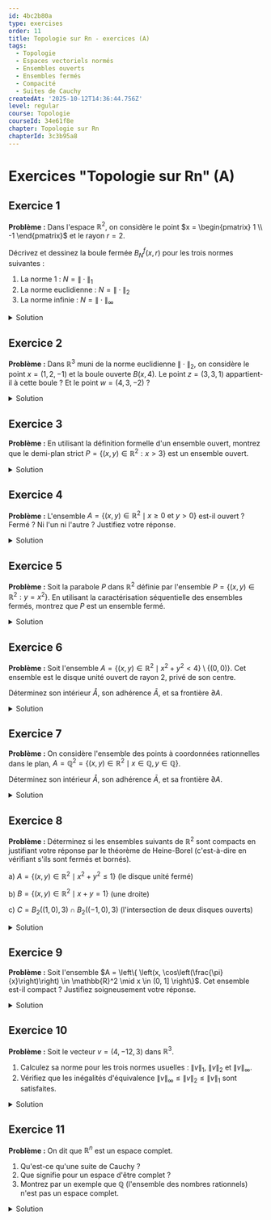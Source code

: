 ```yaml
---
id: 4bc2b80a
type: exercises
order: 11
title: Topologie sur Rn - exercices (A)
tags:
  - Topologie
  - Espaces vectoriels normés
  - Ensembles ouverts
  - Ensembles fermés
  - Compacité
  - Suites de Cauchy
createdAt: '2025-10-12T14:36:44.756Z'
level: regular
course: Topologie
courseId: 34e61f8e
chapter: Topologie sur Rn
chapterId: 3c3b95a8
---
```

# Exercices "Topologie sur Rn" (A)

## Exercice 1

**Problème :** Dans l'espace $\mathbb{R}^2$, on considère le point $x = \begin{pmatrix} 1 \\ -1 \end{pmatrix}$ et le rayon $r=2$.

Décrivez et dessinez la boule fermée $B_N^f(x, r)$ pour les trois normes suivantes :

1.  La norme 1 : $N = \|\cdot\|_1$
2.  La norme euclidienne : $N = \|\cdot\|_2$
3.  La norme infinie : $N = \|\cdot\|_\infty$

<details>

<summary>Solution</summary>

**Méthode :** Pour chaque norme, nous allons traduire la définition de la boule fermée $B_N^f(x, r) = \{z \in \mathbb{R}^2 : N(z - x) \le r\}$ en une inéquation portant sur les coordonnées $z = (z_1, z_2)$. Ensuite, nous identifierons la forme géométrique correspondante et la dessinerons.

**Étapes :**

Soit $z = \begin{pmatrix} z_1 \\ z_2 \end{pmatrix}$ un point de $\mathbb{R}^2$. Le vecteur $z-x$ a pour coordonnées $\begin{pmatrix} z_1 - 1 \\ z_2 - (-1) \end{pmatrix} = \begin{pmatrix} z_1 - 1 \\ z_2 + 1 \end{pmatrix}$.

1.  **Pour la norme $\|\cdot\|_1$**:

    L'inéquation est $\|z-x\|_1 \le 2$.

    Cela se traduit par : $|z_1 - 1| + |z_2 + 1| \le 2$.

    C'est l'équation d'un carré plein, centré en $(1, -1)$, dont les diagonales sont parallèles aux axes et les sommets sont $(1+2, -1)$, $(1-2, -1)$, $(1, -1+2)$, $(1, -1-2)$, c'est-à-dire $(3,-1)$, $(-1,-1)$, $(1,1)$, $(1,-3)$.

2.  **Pour la norme $\|\cdot\|_2$**:

    L'inéquation est $\|z-x\|_2 \le 2$.

    Cela se traduit par : $\sqrt{(z_1 - 1)^2 + (z_2 + 1)^2} \le 2$, ou encore $(z_1 - 1)^2 + (z_2 + 1)^2 \le 4$.

    C'est l'équation d'un disque plein (cercle et son intérieur) de centre $(1, -1)$ et de rayon $2$.

3.  **Pour la norme $\|\cdot\|_\infty$**:

    L'inéquation est $\|z-x\|_\infty \le 2$.

    Cela se traduit par : $\max(|z_1 - 1|, |z_2 + 1|) \le 2$.

    Ceci est équivalent au système d'inéquations : $|z_1 - 1| \le 2$ et $|z_2 + 1| \le 2$.

    Soit $-2 \le z_1 - 1 \le 2$ et $-2 \le z_2 + 1 \le 2$.

    Ce qui donne $-1 \le z_1 \le 3$ et $-3 \le z_2 \le 1$.

    C'est un carré plein de centre $(1, -1)$ et de côté $4$, dont les côtés sont parallèles aux axes de coordonnées. C'est le produit cartésien des intervalles $[-1, 3] \times [-3, 1]$.

**Dessin récapitulatif :**

**Réponse :** Les trois boules fermées sont :

1.  Pour $\|\cdot\|_1$: un carré plein (losange) centré en $(1,-1)$ de sommets $(3,-1), (1,1), (-1,-1), (1,-3)$.
2.  Pour $\|\cdot\|_2$: un disque plein de centre $(1,-1)$ et de rayon $2$.
3.  Pour $\|\cdot\|_\infty$: le carré plein défini par $[-1, 3] \times [-3, 1]$.

</details>

## Exercice 2

**Problème :** Dans $\mathbb{R}^3$ muni de la norme euclidienne $\|\cdot\|_2$, on considère le point $x = (1, 2, -1)$ et la boule ouverte $B(x, 4)$. Le point $z = (3, 3, 1)$ appartient-il à cette boule ? Et le point $w = (4, 3, -2)$ ?

<details>

<summary>Solution</summary>

**Méthode :** Pour déterminer si un point appartient à une boule ouverte, il faut calculer la distance entre ce point et le centre de la boule, puis comparer cette distance au rayon. Un point $p$ appartient à $B(x, r)$ si et seulement si $d(p, x) < r$, ce qui est équivalent à $\|p-x\| < r$.

**Étapes :**

1.  **Vérification pour le point $z = (3, 3, 1)$**:

    Nous devons calculer la distance entre $z$ et $x$, c'est-à-dire la norme de leur différence.

    Le vecteur $z-x$ est :

    $z - x = (3-1, 3-2, 1-(-1)) = (2, 1, 2)$.

    Calculons sa norme euclidienne :

    $\|z-x\|_2 = \sqrt{2^2 + 1^2 + 2^2} = \sqrt{4 + 1 + 4} = \sqrt{9} = 3$.

    Nous comparons cette distance au rayon $r=4$.

    Puisque $3 < 4$, la distance est strictement inférieure au rayon.

2.  **Vérification pour le point $w = (4, 3, -2)$**:

    Nous calculons la distance entre $w$ et $x$.

    Le vecteur $w-x$ est :

    $w - x = (4-1, 3-2, -2-(-1)) = (3, 1, -1)$.

    Calculons sa norme euclidienne :

    $\|w-x\|_2 = \sqrt{3^2 + 1^2 + (-1)^2} = \sqrt{9 + 1 + 1} = \sqrt{11}$.

    Nous comparons cette distance au rayon $r=4$.

    On sait que $3^2=9$ et $4^2=16$. Comme $9 < 11 < 16$, on a $3 < \sqrt{11} < 4$.

    Puisque $\sqrt{11} < 4$, la distance est strictement inférieure au rayon.

**Réponse :**

- Le point $z$ appartient à la boule ouverte $B(x, 4)$ car $\|z-x\|_2 = 3 < 4$.
- Le point $w$ appartient également à la boule ouverte $B(x, 4)$ car $\|w-x\|_2 = \sqrt{11} < 4$.

</details>

## Exercice 3

**Problème :** En utilisant la définition formelle d'un ensemble ouvert, montrez que le demi-plan strict $P = \{(x, y) \in \mathbb{R}^2 : x > 3\}$ est un ensemble ouvert.

<details>

<summary>Solution</summary>

**Méthode :** Pour montrer qu'un ensemble $U$ est ouvert, il faut montrer que pour *tout* point $a \in U$, on peut trouver un rayon $r > 0$ tel que la boule ouverte $B(a, r)$ soit entièrement contenue dans $U$. Nous allons choisir la norme infinie $\|\cdot\|_\infty$ pour simplifier les calculs, car les ouverts ne dépendent pas de la norme choisie en dimension finie.

**Étapes :**

1.  **Prendre un point arbitraire dans $P$**:

    Soit $a = (a_1, a_2)$ un point quelconque de $P$. Par définition de $P$, on a $a_1 > 3$.

2.  **Choisir un rayon approprié**:

    La distance entre le point $a$ et la "frontière" de l'ensemble (la droite d'équation $x=3$) est $a_1 - 3$. C'est une quantité strictement positive.

    Choisissons un rayon $r$ strictement plus petit que cette distance. Prenons par exemple $r = \frac{a_1 - 3}{2}$. Puisque $a_1 > 3$, on a bien $r > 0$.

    On peut aussi plus simplement choisir $r = a_1 - 3$. Montrons que ce choix fonctionne. Posons $r = a_1-3$.

3.  **Montrer l'inclusion $B(a,r) \subset P$**:

    Nous devons montrer que tout point $z = (z_1, z_2)$ dans la boule ouverte $B_\infty(a, r)$ est aussi dans $P$.

    Par définition de la boule pour la norme infinie, $z \in B_\infty(a, r)$ signifie que $\max(|z_1 - a_1|, |z_2 - a_2|) < r$.

    Ceci implique en particulier que $|z_1 - a_1| < r$.

    Cette inégalité s'écrit $-r < z_1 - a_1 < r$.

    En utilisant l'inégalité de gauche, on obtient $a_1 - r < z_1$.

    En remplaçant $r$ par sa valeur ($r = a_1 - 3$) :

    $z_1 > a_1 - (a_1 - 3) \implies z_1 > 3$.

    La première coordonnée de $z$ est donc strictement supérieure à 3. Ceci est la condition pour qu'un point appartienne à $P$. Donc, $z \in P$.

4.  **Conclusion**:

    Nous avons montré que pour un point $a$ quelconque dans $P$, il existe un rayon $r>0$ tel que $B_\infty(a, r) \subset P$. Par définition, $P$ est donc un ensemble ouvert.

**Réponse :** L'ensemble $P$ est un ouvert. Pour tout point $a=(a_1, a_2) \in P$, le rayon $r = a_1 - 3$ est strictement positif et la boule ouverte $B(a, r)$ est incluse dans $P$.

</details>

## Exercice 4

**Problème :** L'ensemble $A = \{(x,y) \in \mathbb{R}^2 \mid x \ge 0 \text{ et } y > 0 \}$ est-il ouvert ? Fermé ? Ni l'un ni l'autre ? Justifiez votre réponse.

<details>

<summary>Solution</summary>

**Méthode :** Nous allons tester successivement si l'ensemble est ouvert, puis s'il est fermé.

- Pour montrer qu'il n'est pas ouvert, il suffit de trouver un seul point de l'ensemble pour lequel aucune boule centrée en ce point n'est incluse dans l'ensemble.
- Pour montrer qu'il n'est pas fermé, il suffit de trouver une suite de points de l'ensemble dont la limite n'est pas dans l'ensemble.

**Étapes :**

1.  **Test : $A$ est-il ouvert ?**

    Un ensemble est ouvert si autour de chacun de ses points, on peut tracer une boule ouverte qui reste dans l'ensemble.

    Considérons le point $p = (0, 1)$. Ce point est dans $A$ car $0 \ge 0$ et $1 > 0$.

    Considérons n'importe quelle boule ouverte centrée en $p$, $B(p, r)$ avec $r > 0$.

    Cette boule contient forcément des points dont la première coordonnée est négative. Par exemple, le point $p' = (-r/2, 1)$ est dans $B(p,r)$ (sa distance à $p$ est $r/2 < r$), mais il n'est pas dans $A$ car sa première coordonnée est $-r/2 < 0$.

    Puisqu'on a trouvé un point de $A$ qui n'est pas un point intérieur, l'ensemble $A$ n'est pas ouvert.

2.  **Test : $A$ est-il fermé ?**

    Un ensemble est fermé s'il contient les limites de toutes ses suites convergentes.

    Considérons la suite de points $(p_k)_{k \ge 1}$ définie par $p_k = (1, 1/k)$.

    Pour tout $k \ge 1$, on a $x_k = 1 \ge 0$ et $y_k = 1/k > 0$, donc chaque point $p_k$ est dans $A$.

    Cette suite converge dans $\mathbb{R}^2$ : $\lim_{k \to \infty} p_k = \lim_{k \to \infty} (1, 1/k) = (1, 0)$.

    Appelons $L = (1, 0)$ cette limite. Le point $L$ n'appartient pas à $A$ car sa deuxième coordonnée est $0$, ce qui ne satisfait pas la condition stricte $y > 0$.

    Nous avons trouvé une suite de points de $A$ dont la limite n'est pas dans $A$. Par la caractérisation séquentielle des fermés, l'ensemble $A$ n'est pas fermé.

**Réponse :** L'ensemble $A$ n'est **ni ouvert, ni fermé**.

</details>

## Exercice 5

**Problème :** Soit la parabole $P$ dans $\mathbb{R}^2$ définie par l'ensemble $P = \{(x, y) \in \mathbb{R}^2 : y = x^2\}$. En utilisant la caractérisation séquentielle des ensembles fermés, montrez que $P$ est un ensemble fermé.

<details>

<summary>Solution</summary>

**Méthode :** La caractérisation séquentielle stipule qu'un ensemble $F$ est fermé si et seulement si pour toute suite $(x_k)$ de points de $F$ qui converge vers une limite $x$, cette limite $x$ appartient aussi à $F$. Nous allons appliquer cette méthode à l'ensemble $P$.

**Étapes :**

1.  **Prendre une suite convergente dans $P$**:

    Soit $(p_k)_{k \in \mathbb{N}}$ une suite de points de $P$. On note chaque point $p_k = (x_k, y_k)$.

    Puisque chaque $p_k$ est dans $P$, ses coordonnées vérifient la relation $y_k = x_k^2$ pour tout $k \in \mathbb{N}$.

2.  **Supposer que la suite converge**:

    Supposons que cette suite converge vers une limite dans $\mathbb{R}^2$, que nous notons $L = (a, b)$.

    La convergence dans $\mathbb{R}^2$ implique la convergence des coordonnées :

    $\lim_{k \to \infty} x_k = a$ et $\lim_{k \to \infty} y_k = b$.

3.  **Passer à la limite dans la relation**:

    Nous partons de la relation qui définit l'appartenance à $P$ pour chaque terme de la suite :

    $y_k = x_k^2$.

    Nous pouvons prendre la limite des deux côtés de l'équation :

    $\lim_{k \to \infty} y_k = \lim_{k \to \infty} (x_k^2)$.

4.  **Utiliser la continuité des fonctions**:

    La fonction $f(x) = x^2$ est continue sur $\mathbb{R}$. La continuité nous permet d'échanger la limite et la fonction : $\lim(f(x_k)) = f(\lim(x_k))$.

    Donc, $\lim_{k \to \infty} (x_k^2) = (\lim_{k \to \infty} x_k)^2 = a^2$.

    L'équation devient alors : $b = a^2$.

5.  **Conclusion**:

    Les coordonnées $(a, b)$ de la limite $L$ satisfont la relation $b=a^2$. Ceci signifie, par définition, que le point $L = (a, b)$ appartient à l'ensemble $P$.

    Nous avons montré que la limite de n'importe quelle suite convergente de points de $P$ est encore dans $P$. Donc, $P$ est un ensemble fermé.

**Réponse :** L'ensemble $P$ est un ensemble fermé, car il est stable par passage à la limite.

</details>

## Exercice 6

**Problème :** Soit l'ensemble $A = \{(x,y) \in \mathbb{R}^2 \mid x^2+y^2 < 4\} \setminus \{(0,0)\}$. Cet ensemble est le disque unité ouvert de rayon 2, privé de son centre.

Déterminez son intérieur $\mathring{A}$, son adhérence $\bar{A}$, et sa frontière $\partial A$.

<details>

<summary>Solution</summary>

**Méthode :**

1.  **Intérieur $\mathring{A}$**: C'est le plus grand ouvert contenu dans $A$. On part de $A$ et on retire les points qui ne sont pas intérieurs.
2.  **Adhérence $\bar{A}$**: C'est le plus petit fermé contenant $A$. On part de $A$ et on ajoute tous les points limites.
3.  **Frontière $\partial A$**: C'est l'ensemble des points qui sont dans l'adhérence mais pas dans l'intérieur, i.e., $\partial A = \bar{A} \setminus \mathring{A}$.

**Étapes :**

1.  **Détermination de l'intérieur $\mathring{A}$**:

    L'ensemble $A$ est la boule ouverte $B_2(0, 2)$ de laquelle on a enlevé le point $(0,0)$.

    La boule $B_2(0, 2)$ est un ensemble ouvert. Le singleton $\{(0,0)\}$ est un ensemble fermé. L'ensemble $A$ est donc un ouvert (car c'est le complémentaire d'un fermé dans un ouvert, ou plus simplement l'intersection de deux ouverts : $B_2(0,2)$ et $\mathbb{R}^2\setminus\{(0,0)\}$).

    Puisque $A$ est lui-même un ensemble ouvert, son intérieur est lui-même.

    $\mathring{A} = A = \{(x,y) \in \mathbb{R}^2 \mid 0 < x^2+y^2 < 4\}$.

2.  **Détermination de l'adhérence $\bar{A}$**:

    L'adhérence est l'ensemble des points de $A$ plus les limites des suites de points de $A$.

    Considérons la suite $p_k = (1/k, 0)$. Tous les points $p_k$ (pour $k$ assez grand) sont dans $A$. Cette suite converge vers $(0,0)$. Donc $(0,0)$ est dans l'adhérence de $A$.

    Considérons des points proches du cercle extérieur, par exemple $q_k = ( (2-1/k) \cos\theta, (2-1/k) \sin\theta )$. Ces points sont dans $A$ et convergent vers $(2\cos\theta, 2\sin\theta)$, un point sur le cercle de rayon 2. Donc tous les points du cercle de rayon 2 sont dans l'adhérence.

    En ajoutant ces points limites à $A$, on "comble" le trou au centre et on "ferme" la frontière extérieure. On obtient le disque fermé de centre $(0,0)$ et de rayon 2.

    $\bar{A} = \{(x,y) \in \mathbb{R}^2 \mid x^2+y^2 \le 4\} = B_2^f(0, 2)$.

3.  **Détermination de la frontière $\partial A$**:

    La frontière est $\partial A = \bar{A} \setminus \mathring{A}$.

    $\partial A = \{ (x,y) \mid x^2+y^2 \le 4 \} \setminus \{ (x,y) \mid 0 < x^2+y^2 < 4 \}$.

    Les points qui sont dans le premier ensemble mais pas dans le second sont ceux pour lesquels $x^2+y^2=4$ (le cercle extérieur) ou $x^2+y^2=0$ (le centre).

    $\partial A = \{(x,y) \in \mathbb{R}^2 \mid x^2+y^2=4\} \cup \{(0,0)\}$.

**Réponse :**

- Intérieur : $\mathring{A} = \{(x,y) \in \mathbb{R}^2 \mid 0 < x^2+y^2 < 4\}$
- Adhérence : $\bar{A} = \{(x,y) \in \mathbb{R}^2 \mid x^2+y^2 \le 4\}$
- Frontière : $\partial A = \{(x,y) \in \mathbb{R}^2 \mid x^2+y^2=4\} \cup \{(0,0)\}$

</details>

## Exercice 7

**Problème :** On considère l'ensemble des points à coordonnées rationnelles dans le plan, $A = \mathbb{Q}^2 = \{(x, y) \in \mathbb{R}^2 \mid x \in \mathbb{Q}, y \in \mathbb{Q}\}$.

Déterminez son intérieur $\mathring{A}$, son adhérence $\bar{A}$, et sa frontière $\partial A$.

<details>

<summary>Solution</summary>

**Méthode :** On utilise les définitions de l'intérieur et de l'adhérence. Pour l'intérieur, on cherche s'il existe une boule ouverte entièrement contenue dans $\mathbb{Q}^2$. Pour l'adhérence, on se demande quels points de $\mathbb{R}^2$ peuvent être approchés par des suites de points de $\mathbb{Q}^2$.

**Étapes :**

1.  **Détermination de l'intérieur $\mathring{\mathbb{Q}^2}$**:

    Soit $p=(x,y)$ un point quelconque de $\mathbb{Q}^2$.

    Considérons n'importe quelle boule ouverte $B(p, r)$ centrée en $p$ avec un rayon $r > 0$.

    On sait qu'entre deux nombres réels distincts, il y a toujours un nombre irrationnel.

    Donc, dans l'intervalle $]x, x+r[$, il existe un nombre irrationnel $x'$.

    De même, dans l'intervalle $]y, y+r[$, il existe un irrationnel $y'$.

    Le point $q = (x', y)$ a une coordonnée irrationnelle, donc $q \notin \mathbb{Q}^2$. Pourtant, ce point est dans la boule $B(p,r)$ (pour la norme infinie par exemple, car $|x'-x|<r$ et $|y-y|=0<r$).

    Puisque toute boule ouverte centrée sur un point de $\mathbb{Q}^2$ contient des points qui ne sont pas dans $\mathbb{Q}^2$, aucun point de $\mathbb{Q}^2$ n'est un point intérieur.

    L'intérieur est donc vide : $\mathring{\mathbb{Q}^2} = \emptyset$.

2.  **Détermination de l'adhérence $\overline{\mathbb{Q}^2}$**:

    L'adhérence est l'ensemble des limites de suites de points de $\mathbb{Q}^2$.

    Soit $z=(a, b)$ un point quelconque de $\mathbb{R}^2$.

    Puisque $\mathbb{Q}$ est dense dans $\mathbb{R}$, on sait que pour tout réel, il existe une suite de rationnels qui converge vers lui.

    Il existe donc une suite $(x_k)$ de rationnels telle que $x_k \to a$.

    Il existe aussi une suite $(y_k)$ de rationnels telle que $y_k \to b$.

    Considérons la suite de points $p_k = (x_k, y_k)$. Chaque $p_k$ est dans $\mathbb{Q}^2$.

    Cette suite de points converge vers $(a,b)$ dans $\mathbb{R}^2$.

    Puisque n'importe quel point de $\mathbb{R}^2$ peut être approché par une suite de points de $\mathbb{Q}^2$, l'adhérence de $\mathbb{Q}^2$ est $\mathbb{R}^2$ tout entier.

    $\overline{\mathbb{Q}^2} = \mathbb{R}^2$. On dit que $\mathbb{Q}^2$ est dense dans $\mathbb{R}^2$.

3.  **Détermination de la frontière $\partial \mathbb{Q}^2$**:

    On utilise la formule $\partial A = \bar{A} \setminus \mathring{A}$.

    $\partial \mathbb{Q}^2 = \overline{\mathbb{Q}^2} \setminus \mathring{\mathbb{Q}^2} = \mathbb{R}^2 \setminus \emptyset = \mathbb{R}^2$.

    Intuitivement, tout point de $\mathbb{R}^2$ est "sur le bord" de $\mathbb{Q}^2$, car toute boule centrée en ce point contient à la fois des points de $\mathbb{Q}^2$ et des points qui n'y sont pas.

**Réponse :**

- Intérieur : $\mathring{\mathbb{Q}^2} = \emptyset$
- Adhérence : $\overline{\mathbb{Q}^2} = \mathbb{R}^2$
- Frontière : $\partial \mathbb{Q}^2 = \mathbb{R}^2$

</details>

## Exercice 8

**Problème :** Déterminez si les ensembles suivants de $\mathbb{R}^2$ sont compacts en justifiant votre réponse par le théorème de Heine-Borel (c'est-à-dire en vérifiant s'ils sont fermés et bornés).

a) $A = \{(x,y) \in \mathbb{R}^2 \mid x^2 + y^2 \le 1 \}$ (le disque unité fermé)

b) $B = \{(x,y) \in \mathbb{R}^2 \mid x+y=1 \}$ (une droite)

c) $C = B_2((1,0), 3) \cap B_2((-1,0), 3)$ (l'intersection de deux disques ouverts)

<details>

<summary>Solution</summary>

**Méthode :** Le théorème de Heine-Borel stipule qu'une partie de $\mathbb{R}^n$ est compacte si et seulement si elle est à la fois fermée et bornée. Pour chaque ensemble, nous allons vérifier ces deux propriétés.

**Étapes :**

1.  **Ensemble A = $\{(x,y) \in \mathbb{R}^2 \mid x^2 + y^2 \le 1 \}$**
    - **Fermé ?** Oui. C'est une boule fermée ($B_2^f(0,1)$), qui est par définition un ensemble fermé. On peut aussi le voir comme l'image réciproque de l'intervalle fermé $]-\infty, 1]$ par la fonction continue $f(x,y)=x^2+y^2$.
    - **Borné ?** Oui. Si $(x,y) \in A$, alors $\|(x,y)\|_2 = \sqrt{x^2+y^2} \le \sqrt{1} = 1$. L'ensemble est contenu dans la boule de centre l'origine et de rayon 2 (par exemple). Il est donc borné.
    - **Conclusion :** A est fermé et borné, donc A est **compact**.

2.  **Ensemble B = $\{(x,y) \in \mathbb{R}^2 \mid x+y=1 \}$**
    - **Fermé ?** Oui. On peut le voir comme l'image réciproque du singleton fermé $\{1\}$ par la fonction continue $g(x,y) = x+y$. L'ensemble est donc fermé.
    - **Borné ?** Non. La droite s'étend à l'infini dans les deux directions. Par exemple, les points $(k, 1-k)$ sont sur la droite pour tout $k \in \mathbb{R}$. La norme de ces points, $\sqrt{k^2+(1-k)^2}$, tend vers l'infini quand $k \to \infty$. L'ensemble n'est pas borné.
    - **Conclusion :** B n'est pas borné, donc B n'est **pas compact**.

3.  **Ensemble C = $B_2((1,0), 3) \cap B_2((-1,0), 3)$**
    - **Fermé ?** Non. $B_2((1,0), 3)$ est un ensemble ouvert. $B_2((-1,0), 3)$ est aussi un ensemble ouvert. L'intersection (finie) de deux ouverts est un ouvert. L'ensemble C est donc ouvert. S'il n'est pas vide, il ne peut pas être fermé.
    - **Borné ?** Oui. L'ensemble C est inclus dans chacun des disques. Il est donc inclus dans $B_2((1,0), 3)$, qui est un ensemble borné.
    - **Conclusion :** C n'est pas fermé, donc C n'est **pas compact**.

**Réponse :**

a) $A$ est **compact**.

b) $B$ n'est **pas compact**.

c) $C$ n'est **pas compact**.

</details>

## Exercice 9

**Problème :** Soit l'ensemble $A = \left\{ \left(x, \cos\left(\frac{\pi}{x}\right)\right) \in \mathbb{R}^2 \mid x \in (0, 1] \right\}$. Cet ensemble est-il compact ? Justifiez soigneusement votre réponse.

<details>

<summary>Solution</summary>

**Méthode :** Nous allons utiliser le théorème de Heine-Borel en vérifiant si l'ensemble A est fermé et borné.

**Étapes :**

1.  **Vérification : $A$ est-il borné ?**

    Un point de $A$ est de la forme $(x, y)$ avec $x \in (0, 1]$ et $y = \cos(\pi/x)$.

    Pour la première coordonnée, on a $0 < x \le 1$.

    Pour la seconde coordonnée, la fonction cosinus est toujours à valeurs dans $[-1, 1]$, donc $-1 \le y \le 1$.

    Ainsi, tout point de $A$ est contenu dans le rectangle $(0, 1] \times [-1, 1]$. Ce rectangle est lui-même contenu dans une boule plus grande, par exemple la boule $B_2(0, 2)$.

    L'ensemble $A$ est donc **borné**.

2.  **Vérification : $A$ est-il fermé ?**

    Pour vérifier si $A$ est fermé, nous utilisons la caractérisation séquentielle. Nous cherchons une suite de points de $A$ dont la limite n'est pas dans $A$.

    Considérons la suite de valeurs pour $x$ : $x_k = \frac{1}{k}$ pour $k \in \mathbb{N}$ avec $k \ge 1$.

    Lorsque $k \to \infty$, on a $x_k \to 0$.

    Pour chaque $k \ge 1$, $x_k$ est dans l'intervalle $(0, 1]$.

    Construisons la suite de points $(p_k)$ dans $A$ correspondante :

    $p_k = \left(x_k, \cos\left(\frac{\pi}{x_k}\right)\right) = \left(\frac{1}{k}, \cos(k\pi)\right)$.

    La valeur de $\cos(k\pi)$ est $(-1)^k$. La suite est donc $p_k = \left(\frac{1}{k}, (-1)^k\right)$.

    Cette suite ne converge pas car la deuxième coordonnée oscille entre -1 et 1.

    Essayons une autre suite. Choisissons $x_k = \frac{1}{2k}$ pour $k \ge 1$.

    $p_k = \left(\frac{1}{2k}, \cos\left(\frac{\pi}{1/(2k)}\right)\right) = \left(\frac{1}{2k}, \cos(2k\pi)\right) = \left(\frac{1}{2k}, 1\right)$.

    Cette suite $(p_k)$ est bien une suite de points de $A$.

    Elle converge vers $\lim_{k \to \infty} p_k = (0, 1)$.

    Le point limite $L = (0, 1)$ n'appartient pas à $A$, car la première coordonnée $x$ doit être dans l'intervalle $(0, 1]$, et $0$ n'est pas dans cet intervalle.

    Puisque nous avons trouvé une suite de points de $A$ dont la limite n'est pas dans $A$, l'ensemble $A$ n'est **pas fermé**.

3.  **Conclusion**

    L'ensemble $A$ est borné mais n'est pas fermé. Selon le théorème de Heine-Borel, il n'est donc pas compact.

**Réponse :** L'ensemble $A$ n'est **pas compact** car il n'est pas fermé.

</details>

## Exercice 10

**Problème :** Soit le vecteur $v = (4, -12, 3)$ dans $\mathbb{R}^3$.

1. Calculez sa norme pour les trois normes usuelles : $\|v\|_1$, $\|v\|_2$ et $\|v\|_\infty$.
2. Vérifiez que les inégalités d'équivalence $\|v\|_\infty \le \|v\|_2 \le \|v\|_1$ sont satisfaites.

<details>

<summary>Solution</summary>

**Méthode :** Nous allons appliquer directement les formules de définition de chaque norme au vecteur donné, puis comparer les résultats numériques obtenus.

**Étapes :**

1.  **Calcul des normes**:

    Le vecteur est $v = (4, -12, 3)$.

    - **Norme 1**: $\|v\|_1 = \sum_{i=1}^3 |v_i|$

      $\|v\|_1 = |4| + |-12| + |3| = 4 + 12 + 3 = 19$.

    - **Norme 2 (euclidienne)**: $\|v\|_2 = \sqrt{\sum_{i=1}^3 v_i^2}$

      $\|v\|_2 = \sqrt{4^2 + (-12)^2 + 3^2} = \sqrt{16 + 144 + 9} = \sqrt{169} = 13$.

    - **Norme infinie**: $\|v\|_\infty = \max_{i=1,2,3} |v_i|$

      $\|v\|_\infty = \max(|4|, |-12|, |3|) = \max(4, 12, 3) = 12$.

2.  **Vérification des inégalités**:

    Nous avons trouvé les valeurs :

    $\|v\|_\infty = 12$

    $\|v\|_2 = 13$

    $\|v\|_1 = 19$

    Nous devons vérifier si $\|v\|_\infty \le \|v\|_2 \le \|v\|_1$.

    En remplaçant par les valeurs, nous obtenons :

    $12 \le 13 \le 19$.

    Cette double inégalité est vraie.

**Réponse :**

1.  Les normes du vecteur $v$ sont :
    - $\|v\|_1 = 19$
    - $\|v\|_2 = 13$
    - $\|v\|_\infty = 12$
2.  Les inégalités $\|v\|_\infty \le \|v\|_2 \le \|v\|_1$ sont bien vérifiées, car $12 \le 13 \le 19$.

</details>

## Exercice 11

**Problème :** On dit que $\mathbb{R}^n$ est un espace complet.

1. Qu'est-ce qu'une suite de Cauchy ?
2. Que signifie pour un espace d'être complet ?
3. Montrez par un exemple que $\mathbb{Q}$ (l'ensemble des nombres rationnels) n'est pas un espace complet.

<details>

<summary>Solution</summary>

**Méthode :** Nous allons d'abord rappeler les définitions, puis construire un exemple classique de suite de nombres rationnels qui "devrait" converger, mais dont la limite n'est pas un nombre rationnel.

**Étapes :**

1.  **Suite de Cauchy**:

    Une suite $(x_k)$ dans un espace normé est une suite de Cauchy si ses termes se rapprochent arbitrairement les uns des autres à mesure que $k$ augmente. Formellement, cela signifie que pour tout réel $\varepsilon > 0$, il existe un rang $N$ tel que pour tous les indices $p, q > N$, la distance $d(x_p, x_q)$ est inférieure à $\varepsilon$.

    Intuitivement, une suite de Cauchy est une suite qui "a toutes les raisons de converger", même si on ne connaît pas encore sa limite.

2.  **Espace Complet**:

    Un espace normé est dit complet si **toute** suite de Cauchy dans cet espace converge vers une limite **qui appartient à cet espace**. La complétude garantit qu'il n'y a pas de "trous" dans l'espace. Si une suite semble converger, alors sa limite existe bien dans l'espace.

3.  **Contre-exemple dans $\mathbb{Q}$**:

    Considérons la suite $(x_k)_{k \ge 1}$ définie par les approximations décimales de $\sqrt{2}$.

    $x_1 = 1$

    $x_2 = 1.4$

    $x_3 = 1.41$

    $x_4 = 1.414$

    ...

    - **Chaque terme est dans $\mathbb{Q}$**: Chaque $x_k$ est un nombre décimal fini, il peut donc s'écrire comme une fraction. Par exemple, $1.414 = 1414/1000$. La suite est bien une suite d'éléments de $\mathbb{Q}$.
    - **C'est une suite de Cauchy**: Pour $p, q$ grands, les termes $x_p$ et $x_q$ partagent de nombreuses décimales. Leur différence $|x_p - x_q|$ devient donc très petite. Par exemple, $|x_4 - x_3| = 0.004$. On peut rendre cette différence aussi petite que l'on veut en allant assez loin dans la suite.
    - **La limite n'est pas dans $\mathbb{Q}$**: Cette suite est construite pour converger vers $\sqrt{2}$. Dans l'espace des réels $\mathbb{R}$, on a bien $\lim_{k \to \infty} x_k = \sqrt{2}$.

    Cependant, on sait que $\sqrt{2}$ est un nombre irrationnel, c'est-à-dire que $\sqrt{2} \notin \mathbb{Q}$.

    - **Conclusion**: Nous avons trouvé une suite de Cauchy de nombres rationnels dont la limite n'est pas un nombre rationnel. La suite ne converge donc pas *dans l'espace $\mathbb{Q}$*. Par conséquent, $\mathbb{Q}$ n'est pas un espace complet.

**Réponse :** $\mathbb{Q}$ n'est pas complet car il existe des suites de Cauchy, comme la suite des approximations décimales de $\sqrt{2}$, dont les termes sont tous rationnels mais dont la limite, $\sqrt{2}$, est irrationnelle et n'appartient donc pas à $\mathbb{Q}$.

</details>
